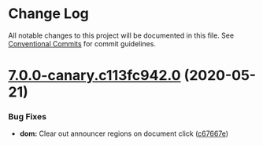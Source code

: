 # Change Log

All notable changes to this project will be documented in this file.
See [Conventional Commits](https://conventionalcommits.org) for commit guidelines.

# [7.0.0-canary.c113fc942.0](https://github.com/material-components/material-components-web/compare/v6.0.0...v7.0.0-canary.c113fc942.0) (2020-05-21)


### Bug Fixes

* **dom:** Clear out announcer regions on document click ([c67667e](https://github.com/material-components/material-components-web/commit/c67667e8e213ed4686889cb3962685444bd885c6))

